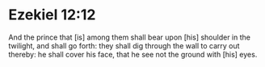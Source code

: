 # Ezekiel 12:12

And the prince that [is] among them shall bear upon [his] shoulder in the twilight, and shall go forth: they shall dig through the wall to carry out thereby: he shall cover his face, that he see not the ground with [his] eyes.